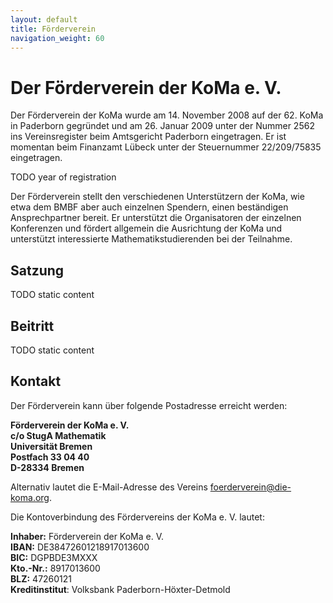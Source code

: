 ```yaml
---
layout: default
title: Förderverein
navigation_weight: 60
---
```


# Der Förderverein der KoMa e. V.

Der Förderverein der KoMa wurde am 14. November 2008 auf der 62. KoMa in Paderborn gegründet und am 26. Januar 2009 unter der Nummer 2562 ins Vereinsregister beim Amtsgericht Paderborn eingetragen. Er ist momentan beim Finanzamt Lübeck unter der Steuernummer 22/209/75835 eingetragen.

TODO year of registration

Der Förderverein stellt den verschiedenen Unterstützern der KoMa, wie etwa dem BMBF aber auch einzelnen Spendern, einen beständigen Ansprechpartner bereit. Er unterstützt die Organisatoren der einzelnen Konferenzen und fördert allgemein die Ausrichtung der KoMa und unterstützt interessierte Mathematikstudierenden bei der Teilnahme.

## Satzung

TODO static content

## Beitritt

TODO static content

## Kontakt

Der Förderverein kann über folgende Postadresse erreicht werden:

<b>
Förderverein der KoMa e. V. <br />
c/o StugA Mathematik <br />
Universität Bremen <br />
Postfach 33 04 40 <br />
D-28334 Bremen
</b>

Alternativ lautet die E-Mail-Adresse des Vereins [foerderverein@die-koma.org](mailto:foerderverein@die-koma.org).

Die Kontoverbindung des Fördervereins der KoMa e. V. lautet:

**Inhaber:** Förderverein der KoMa e. V. <br />
**IBAN:** DE38472601218917013600 <br />
**BIC:** DGPBDE3MXXX <br />
**Kto.-Nr.:** 8917013600 <br />
**BLZ:** 47260121 <br />
**Kreditinstitut**: Volksbank Paderborn-Höxter-Detmold

